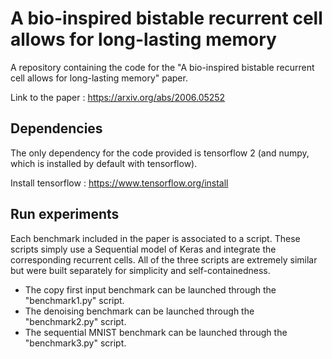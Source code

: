 # A bio-inspired bistable recurrent cell allows for long-lasting memory
A repository containing the code for the "A bio-inspired bistable recurrent cell allows for long-lasting memory" paper.

Link to the paper : https://arxiv.org/abs/2006.05252

## Dependencies
The only dependency for the code provided is tensorflow 2 (and numpy, which is installed by default with tensorflow).

Install tensorflow : https://www.tensorflow.org/install

## Run experiments
Each benchmark included in the paper is associated to a script. These scripts simply use a Sequential model of Keras and 
integrate the corresponding recurrent cells. All of the three scripts are extremely similar but were built separately for 
simplicity and self-containedness.
* The copy first input benchmark can be launched through the "benchmark1.py" script.
* The denoising benchmark can be launched through the "benchmark2.py" script.
* The sequential MNIST benchmark can be launched through the "benchmark3.py" script.


